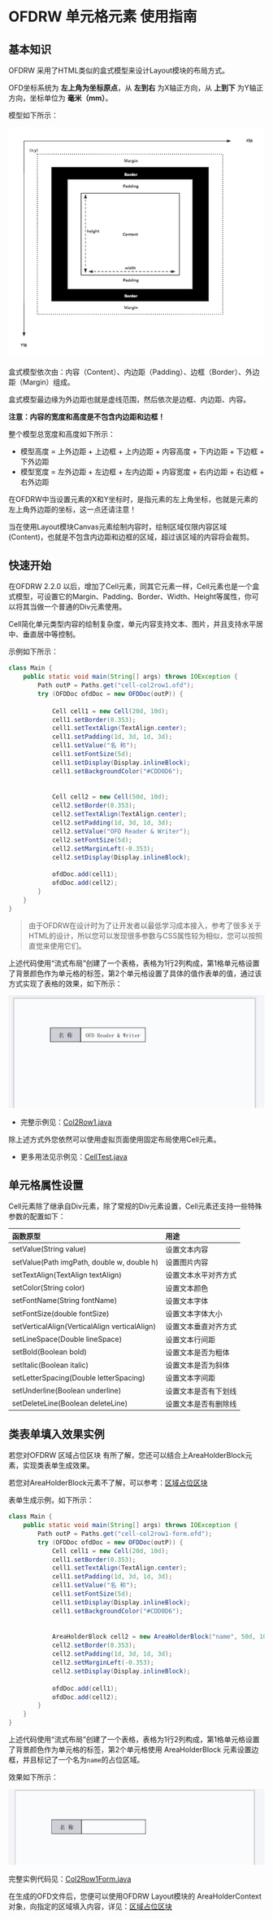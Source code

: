# OFDRW 单元格元素 使用指南

## 基本知识

OFDRW 采用了HTML类似的盒式模型来设计Layout模块的布局方式。

OFD坐标系统为 **左上角为坐标原点**，从 **左到右** 为X轴正方向，从 **上到下** 为Y轴正方向，坐标单位为 **毫米（mm）**。

模型如下所示：

![盒式模型.png](盒式模型.png)

盒式模型依次由：内容（Content）、内边距（Padding）、边框（Border）、外边距（Margin）组成。

盒式模型最边缘为外边距也就是虚线范围，然后依次是边框、内边距、内容。

**注意：内容的宽度和高度是不包含内边距和边框！**

整个模型总宽度和高度如下所示：

- 模型高度 = 上外边距 + 上边框 + 上内边距 + 内容高度 + 下内边距 + 下边框 + 下外边距
- 模型宽度 = 左外边距 + 左边框 + 左内边距 + 内容宽度 + 右内边距 + 右边框 + 右外边距

在OFDRW中当设置元素的X和Y坐标时，是指元素的左上角坐标，也就是元素的左上角外边距的坐标，这一点还请注意！

当在使用Layout模块Canvas元素绘制内容时，绘制区域仅限内容区域(Content)，也就是不包含内边距和边框的区域，超过该区域的内容将会裁剪。

## 快速开始

在OFDRW 2.2.0 以后，增加了Cell元素，同其它元素一样，Cell元素也是一个盒式模型，可设置它的Margin、Padding、Border、Width、Height等属性，你可以将其当做一个普通的Div元素使用。

Cell简化单元类型内容的绘制复杂度，单元内容支持文本、图片，并且支持水平居中、垂直居中等控制。

示例如下所示：

```java
class Main {
    public static void main(String[] args) throws IOException {
        Path outP = Paths.get("cell-col2row1.ofd");
        try (OFDDoc ofdDoc = new OFDDoc(outP)) {

            Cell cell1 = new Cell(20d, 10d);
            cell1.setBorder(0.353);
            cell1.setTextAlign(TextAlign.center);
            cell1.setPadding(1d, 3d, 1d, 3d);
            cell1.setValue("名 称");
            cell1.setFontSize(5d);
            cell1.setDisplay(Display.inlineBlock);
            cell1.setBackgroundColor("#CDD0D6");


            Cell cell2 = new Cell(50d, 10d);
            cell2.setBorder(0.353);
            cell2.setTextAlign(TextAlign.center);
            cell2.setPadding(1d, 3d, 1d, 3d);
            cell2.setValue("OFD Reader & Writer");
            cell2.setFontSize(5d);
            cell2.setMarginLeft(-0.353);
            cell2.setDisplay(Display.inlineBlock);

            ofdDoc.add(cell1);
            ofdDoc.add(cell2);
        }
    }
}
```

> 由于OFDRW在设计时为了让开发者以最低学习成本接入，参考了很多关于HTML的设计，所以您可以发现很多参数与CSS属性较为相似，您可以按照直觉来使用它们。


上述代码使用“流式布局”创建了一个表格，表格为1行2列构成，第1格单元格设置了背景颜色作为单元格的标签，第2个单元格设置了具体的值作表单的值，通过该方式实现了表格的效果，如下所示：

![1row2col.png](1row2col.png)

- 完整示例见：[Col2Row1.java](../../src/test/java/org/ofdrw/layout/cases/cell/Col2Row1.java)

除上述方式外您依然可以使用虚拟页面使用固定布局使用Cell元素。

- 更多用法见示例见：[CellTest.java](../../src/test/java/org/ofdrw/layout/element/canvas/CellTest.java)

## 单元格属性设置

Cell元素除了继承自Div元素，除了常规的Div元素设置，Cell元素还支持一些特殊参数的配置如下：

| 函数原型                                          | 用途         |
|:----------------------------------------------|:-----------|
| setValue(String value)                        | 设置文本内容     |
| setValue(Path imgPath, double w, double h)    | 设置图片内容     |
| setTextAlign(TextAlign textAlign)             | 设置文本水平对齐方式 |
| setColor(String color)                        | 设置文本颜色     |
| setFontName(String fontName)                  | 设置文本字体     |
| setFontSize(double fontSize)                  | 设置文本字体大小   |
| setVerticalAlign(VerticalAlign verticalAlign) | 设置文本垂直对齐方式 |
| setLineSpace(Double lineSpace)                | 设置文本行间距    |
| setBold(Boolean bold)                         | 设置文本是否为粗体  |
| setItalic(Boolean italic)                     | 设置文本是否为斜体  |
| setLetterSpacing(Double letterSpacing)        | 设置文本字间距    |
| setUnderline(Boolean underline)               | 设置文本是否有下划线 |
| setDeleteLine(Boolean deleteLine)             | 设置文本是否有删除线 |

## 类表单填入效果实例

若您对OFDRW 区域占位区块 有所了解，您还可以结合上AreaHolderBlock元素，实现类表单生成效果。

若您对AreaHolderBlock元素不了解，可以参考：[区域占位区块](../areaholderblock/README.md)

表单生成示例，如下所示：

```java
class Main {
    public static void main(String[] args) throws IOException {
        Path outP = Paths.get("cell-col2row1-form.ofd");
        try (OFDDoc ofdDoc = new OFDDoc(outP)) {
            Cell cell1 = new Cell(20d, 10d);
            cell1.setBorder(0.353);
            cell1.setTextAlign(TextAlign.center);
            cell1.setPadding(1d, 3d, 1d, 3d);
            cell1.setValue("名 称");
            cell1.setFontSize(5d);
            cell1.setDisplay(Display.inlineBlock);
            cell1.setBackgroundColor("#CDD0D6");


            AreaHolderBlock cell2 = new AreaHolderBlock("name", 50d, 10d);
            cell2.setBorder(0.353);
            cell2.setPadding(1d, 3d, 1d, 3d);
            cell2.setMarginLeft(-0.353);
            cell2.setDisplay(Display.inlineBlock);

            ofdDoc.add(cell1);
            ofdDoc.add(cell2);
        }
    }
}

```

上述代码使用“流式布局”创建了一个表格，表格为1行2列构成，第1格单元格设置了背景颜色作为单元格的标签，第2个单元格使用
AreaHolderBlock 元素设置边框，并且标记了一个名为`name`的占位区域。

效果如下所示：

![img.png](1row2col-form.png)

完整实例代码见：[Col2Row1Form.java](../../src/test/java/org/ofdrw/layout/cases/cell/Col2Row1Form.java)

在生成的OFD文件后，您便可以使用OFDRW Layout模块的 AreaHolderContext
对象，向指定的区域填入内容，详见：[区域占位区块](../areaholderblock/README.md)
